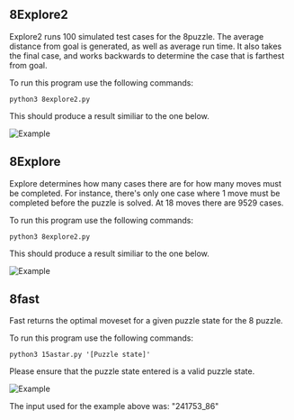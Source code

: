 ## 8Explore2
 
Explore2 runs 100 simulated test cases for the 8puzzle.  The average distance from goal is generated, as well as average run time.  It also takes the final case, and works backwards to determine the case that is farthest from goal.

  To run this program use the following commands:

    python3 8explore2.py
  
  This should produce a result similiar to the one below.

![Example](https://raw.githubusercontent.com/zac-ng/Artificial_Intelligence/main/Slider_Puzzle/8Puzzle/explore2.png)

## 8Explore
 
Explore determines how many cases there are for how many moves must be completed.  For instance, there's only one case where 1 move must be completed before the puzzle is solved.  At 18 moves there are 9529 cases. 

  To run this program use the following commands:

    python3 8explore2.py
  
  This should produce a result similiar to the one below.

![Example](https://raw.githubusercontent.com/zac-ng/Artificial_Intelligence/main/Slider_Puzzle/8Puzzle/explore.png)


## 8fast 

Fast returns the optimal moveset for a given puzzle state for the 8 puzzle.

  To run this program use the following commands:

    python3 15astar.py '[Puzzle state]'

  Please ensure that the puzzle state entered is a valid puzzle state.

  ![Example](https://raw.githubusercontent.com/zac-ng/Artificial_Intelligence/main/Slider_Puzzle/8Puzzle/fast.gif)

  The input used for the example above was: "241753_86"


